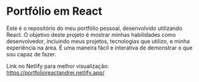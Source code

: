 # Portfólio em React
Este é o repositório do meu portfólio pessoal, desenvolvido utilizando React. O objetivo deste projeto é mostrar minhas habilidades como desenvolvedor, incluindo meus projetos, tecnologias que utilizo, e minha experiência na área. É uma maneira fácil e interativa de demonstrar o que sou capaz de fazer.

Link no Netlify para melhor visualização:
https://portfolioreactandrei.netlify.app/
